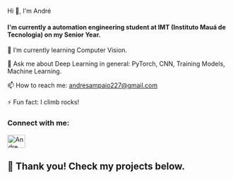 Hi 👋, I'm André
#### I'm currently a  automation engineering student at IMT (Instituto Mauá de Tecnologia) on my Senior Year.

🌱 I’m currently learning Computer Vision.

💬 Ask me about Deep Learning in general: PyTorch, CNN, Training Models, Machine Learning.

📫 How to reach me: andresampaio227@gmail.com

⚡ Fun fact: I climb rocks!

<h3 align="left">Connect with me:</h3>
<p align="left">
<a href="https://www.linkedin.com/in/andre-sampaio-949206197/" target="blank"><img align="center" src="https://raw.githubusercontent.com/rahuldkjain/github-profile-readme-generator/master/src/images/icons/Social/linked-in-alt.svg" alt="Andre Sampaio" height="30" width="40" /></a>
</p>

<h2 align="left">
    🌱 Thank you! Check my projects below.
</h2>

